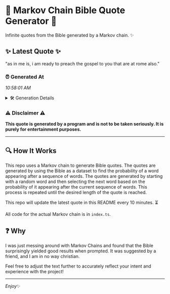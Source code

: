 # 📖 Markov Chain Bible Quote Generator 📖

Infinite quotes from the Bible generated by a Markov chain. ✨

## ✨ Latest Quote ✨
"as in me is, i am ready to preach the gospel to you that are at rome also."

### ⏰ Generated At
*10:58:01 AM*

<details>
    <summary>🛠️ Generation Details</summary>
    <p>
        <strong>🌱 Seed:</strong> as<br>
        <strong>🔄 Iterations:</strong> 17<br>
        <strong>📜 Context History:</strong><br>[ as ]: in<br>[ as, in ]: me<br>[ as, in, me ]: is,<br>[ as, in, me, is, ]: i<br>[ as, in, me, is,, i ]: am<br>[ as, in, me, is,, i, am ]: ready<br>[ in, me, is,, i, am, ready ]: to<br>[ me, is,, i, am, ready, to ]: preach<br>[ is,, i, am, ready, to, preach ]: the<br>[ i, am, ready, to, preach, the ]: gospel<br>[ am, ready, to, preach, the, gospel ]: to<br>[ ready, to, preach, the, gospel, to ]: you<br>[ to, preach, the, gospel, to, you ]: that<br>[ preach, the, gospel, to, you, that ]: are<br>[ the, gospel, to, you, that, are ]: at<br>[ gospel, to, you, that, are, at ]: rome<br>[ to, you, that, are, at, rome ]: also.<br>
    </p>
</details>

### ⚠️ Disclaimer ⚠️
**This quote is generated by a program and is not to be taken seriously. It is purely for entertainment purposes.**

---

## 🔍 How It Works

This repo uses a Markov chain to generate Bible quotes. The quotes are generated by using the Bible as a dataset to find the probability of a word appearing after a sequence of words. The quotes are generated by starting with a random word and then selecting the next word based on the probability of it appearing after the current sequence of words. This process is repeated until the desired length of the quote is reached.

This repo will update the latest quote in this README every 10 minutes. ⏳

All code for the actual Markov chain is in `index.ts`.

## ❓ Why

I was just messing around with Markov Chains and found that the Bible surprisingly yielded good results when prompted. 
It was suggested by a friend, and I am in no way christian.

Feel free to adjust the text further to accurately reflect your intent and experience with the project!

---

*Enjoy*✨

